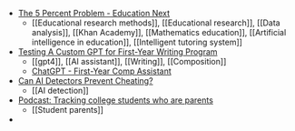 - [The 5 Percent Problem - Education Next](https://www.educationnext.org/5-percent-problem-online-mathematics-programs-may-benefit-most-kids-who-need-it-least/)
	- [[Educational research methods]], [[Educational research]], [[Data analysis]], [[Khan Academy]], [[Mathematics education]], [[Artificial intelligence in education]], [[Intelligent tutoring system]]
- [Testing A Custom GPT for First-Year Writing Program](https://www.linkedin.com/pulse/testing-custom-gpt-first-year-writing-program-jeanne-beatrix-law-phd-gm1kc)
	- [[gpt4]], [[AI assistant]], [[Writing]], [[Composition]]
	- [ChatGPT - First-Year Comp Assistant](https://chatgpt.com/g/g-RuLQJPz4B-first-year-comp-assistant?trk=article-ssr-frontend-pulse-lite_little-text-block)
- [Can AI Detectors Prevent Cheating?](https://youtu.be/NxfJmWL1CJY?si=zOoLb00G4RQ6oLQi)
	- [[AI detection]]
- [Podcast: Tracking college students who are parents](https://www.insidehighered.com/news/student-success/college-experience/2024/06/12/podcast-tracking-college-students-who-are)
	- [[Student parents]]
-